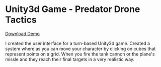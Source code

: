 # Unity3d Game - Predator Drone Tactics 

<a href="https://github.com/maxplomer/engineering_projects/blob/master/unity3d/demo.zip?raw=true">Download Demo</a>
 
I created the user interface for a turn-based Unity3d game. Created a system where as you can move your character by clicking on cubes that represent points on a grid. When you fire the tank cannon or the plane's missle and they reach their final targets in a very realistic way.

